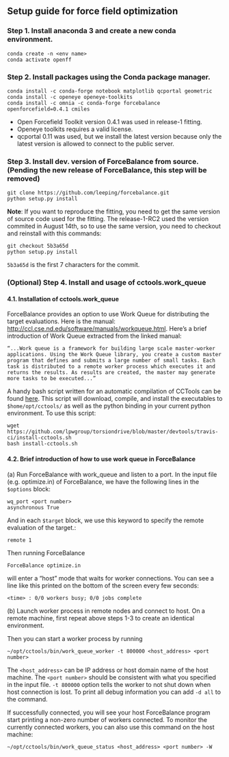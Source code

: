 ## Setup guide for force field optimization 

### **Step 1.** Install anaconda 3 and create a new conda environment.
```
conda create -n <env name>
conda activate openff
```

### **Step 2.** Install packages using the Conda package manager.
```
conda install -c conda-forge notebook matplotlib qcportal geometric 
conda install -c openeye openeye-toolkits
conda install -c omnia -c conda-forge forcebalance openforcefield=0.4.1 cmiles
```
* Open Forcefield Toolkit version 0.4.1 was used in release-1 fitting.
* Openeye toolkits requires a valid license. 
* qcportal 0.11 was used, but we install the latest version because only the latest version is allowed to connect to the public server.


### **Step 3.** Install dev. version of ForceBalance  from source. (Pending the new release of ForceBalance, this step will be removed)
```
git clone https://github.com/leeping/forcebalance.git
python setup.py install
```
**Note**: If you want to reproduce the fitting, you need to get the same version of source code used for the fitting. The release-1-RC2 used the version commited in August 14th, so to use the same version,  you need to checkout and reinstall with this commands: 
```
git checkout 5b3a65d
python setup.py install
```
`5b3a65d` is the first 7 characters for the commit.
 

### (Optional) **Step 4.** Install and usage of cctools.work_queue 
#### 4.1. Installation of cctools.work_queue
ForceBalance provides an option to use Work Queue for distributing the target evaluations.  Here is the manual: http://ccl.cse.nd.edu/software/manuals/workqueue.html. Here’s a brief introduction of Work Queue extracted from the linked manual:
```
“...Work queue is a framework for building large scale master-worker applications. Using the Work Queue library, you create a custom master program that defines and submits a large number of small tasks. Each task is distributed to a remote worker process which executes it and returns the results. As results are created, the master may generate more tasks to be executed...”
```

A handy bash script written for an  automatic compilation of CCTools can be found [here](https://github.com/lpwgroup/torsiondrive/blob/master/devtools/travis-ci/install-cctools.sh). This script will download, compile, and install the executables to `$home/opt/cctools/` as well as the python binding in your current python environment. To use this script:
```
wget https://github.com/lpwgroup/torsiondrive/blob/master/devtools/travis-ci/install-cctools.sh
bash install-cctools.sh
```

#### 4.2. Brief introduction of how to use work queue in ForceBalance
(a) Run ForceBalance with work_queue and listen to a port. In the input file (e.g. optimize.in) of ForceBalance, we have the  following lines in the `$options` block:

```
wq_port <port number>
asynchronous True 
```

And in each `$target` block, we use this keyword to specify the remote evaluation of the target.:
```
remote 1
```
Then running ForceBalance
```
ForceBalance optimize.in
```
will enter a “host” mode that waits for worker connections. You can see a line like this printed on the bottom of the screen every few seconds:
```
<time> : 0/0 workers busy; 0/0 jobs complete
```
(b) Launch worker process in remote nodes and connect to host. 
On a remote machine, first repeat above steps 1-3 to create an identical environment.

Then you can start a worker process by running
```
~/opt/cctools/bin/work_queue_worker -t 800000 <host_address> <port number>
```

The `<host_address>` can be IP address or host domain name of the host machine. The `<port number>` should be consistent with what you specified in the input file. `-t 800000` option tells the worker to not shut down when host connection is lost. To print all debug information you can add `-d all` to the command. 

If successfully connected, you will see your host ForceBalance program start printing a non-zero number of workers connected. To monitor the currently connected workers, you can also use this command on the host machine:
```
~/opt/cctools/bin/work_queue_status <host_address> <port number> -W
```
